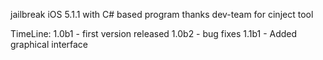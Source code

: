 jailbreak iOS 5.1.1 with C# based program
thanks dev-team for cinject tool




TimeLine:
1.0b1 - first version released
1.0b2 - bug fixes
1.1b1 - Added graphical interface